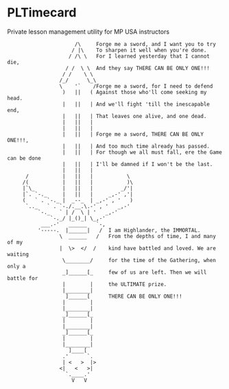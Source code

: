# PLTimecard
Private lesson management utility for MP USA instructors

                          /\     Forge me a sword, and I want you to try
                         / |\    To sharpen it well when you're done.
                        / /\ \   For I learned yesterday that I cannot die,
                       / /  \ \  And they say THERE CAN BE ONLY ONE!!!
                      / /    \ \
                     /_/      \_\
                     \    '`    /Forge me a sword, for I need to defend
                      )   ||   ( Against those who'll come seeking my head.
                      |   ||   | And we'll fight 'till the inescapable end,
                      |   ||   | That leaves one alive, and one dead.
                      |   ||   |
                      |   ||   |
                      |   ||   | Forge me a sword, THERE CAN BE ONLY ONE!!!,
                      |   ||   | And too much time already has passed.
                      |   ||   | For though we all must fall, ere the Game can be done
                      |   ||   | I'll be damned if I won't be the last.
                      |   ||   |
          /           |   ||   |           \
         /(           |   ||   |           )\
         |`\_         |   ||   |         _/'|
         |`. `-._     |   ||   |     _,-' ,'|
         (   ` . `-._ |  _--_  | _,-' , '   )
          `.._   ` . `-./.__.\.-' , '   _,-'
              `-._   ` | /  \ | '   _,-'
                  `-._/ |_()_| \_,-'
               ___.-'   ______   `-,
              '-----.  |______|   /  I am Highlander, the IMMORTAL.
                     \  ______   /   From the depths of time, I and many of my
                     |  \>  </  /    kind have battled and loved. We are waiting
                      \________/     for the time of the Gathering, when only a
                      _]______[_     few of us are left. Then we will battle for
                      |        |     the ULTIMATE prize.
                      |________|
                       ]______[      THERE CAN BE ONLY ONE!!!
                      |        |
                      |________|
                      _]______[_
                      |        |
                      |________|
                      _]______[_
                      |        |
                      |________|
                        ]____[
                      .'      `.
                      | <   >  |>
                     <|   <   >|
                       `.____.'
                         V   V

